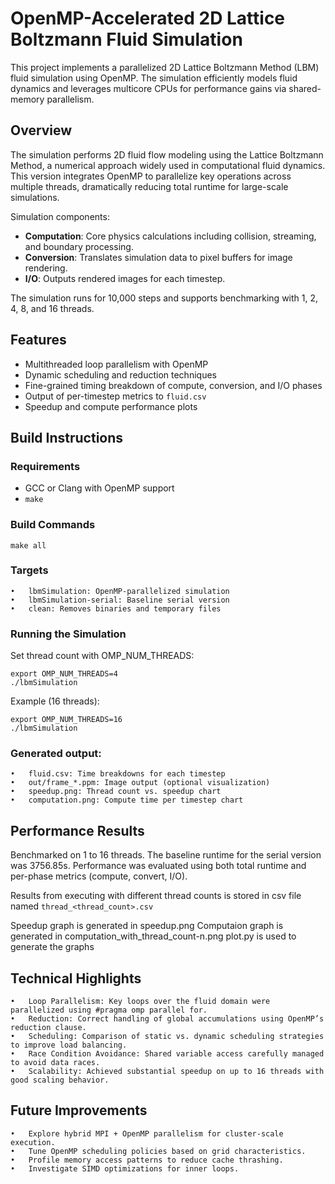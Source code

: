 # OpenMP-Accelerated 2D Lattice Boltzmann Fluid Simulation

This project implements a parallelized 2D Lattice Boltzmann Method (LBM) fluid simulation using OpenMP. The simulation efficiently models fluid dynamics and leverages multicore CPUs for performance gains via shared-memory parallelism.

## Overview

The simulation performs 2D fluid flow modeling using the Lattice Boltzmann Method, a numerical approach widely used in computational fluid dynamics. This version integrates OpenMP to parallelize key operations across multiple threads, dramatically reducing total runtime for large-scale simulations.

Simulation components:
- **Computation**: Core physics calculations including collision, streaming, and boundary processing.
- **Conversion**: Translates simulation data to pixel buffers for image rendering.
- **I/O**: Outputs rendered images for each timestep.

The simulation runs for 10,000 steps and supports benchmarking with 1, 2, 4, 8, and 16 threads.

## Features

- Multithreaded loop parallelism with OpenMP
- Dynamic scheduling and reduction techniques
- Fine-grained timing breakdown of compute, conversion, and I/O phases
- Output of per-timestep metrics to `fluid.csv`
- Speedup and compute performance plots

## Build Instructions

### Requirements
- GCC or Clang with OpenMP support
- `make`

### Build Commands
```
make all
```
### Targets
	•	lbmSimulation: OpenMP-parallelized simulation
	•	lbmSimulation-serial: Baseline serial version
	•	clean: Removes binaries and temporary files

### Running the Simulation

Set thread count with OMP_NUM_THREADS:
```
export OMP_NUM_THREADS=4
./lbmSimulation
```
Example (16 threads):
```
export OMP_NUM_THREADS=16
./lbmSimulation
```

### Generated output:
	•	fluid.csv: Time breakdowns for each timestep
	•	out/frame_*.ppm: Image output (optional visualization)
	•	speedup.png: Thread count vs. speedup chart
	•	computation.png: Compute time per timestep chart

## Performance Results
Benchmarked on 1 to 16 threads. The baseline runtime for the serial version was 3756.85s. Performance was evaluated using both total runtime and per-phase metrics (compute, convert, I/O).

Results from executing with different thread counts is stored in csv file named `thread_<thread_count>.csv`

Speedup graph is generated in speedup.png
Computaion graph is generated in computation_with_thread_count-n.png
plot.py is used to generate the graphs

## Technical Highlights
	•	Loop Parallelism: Key loops over the fluid domain were parallelized using #pragma omp parallel for.
	•	Reduction: Correct handling of global accumulations using OpenMP’s reduction clause.
	•	Scheduling: Comparison of static vs. dynamic scheduling strategies to improve load balancing.
	•	Race Condition Avoidance: Shared variable access carefully managed to avoid data races.
	•	Scalability: Achieved substantial speedup on up to 16 threads with good scaling behavior.

## Future Improvements
	•	Explore hybrid MPI + OpenMP parallelism for cluster-scale execution.
	•	Tune OpenMP scheduling policies based on grid characteristics.
	•	Profile memory access patterns to reduce cache thrashing.
	•	Investigate SIMD optimizations for inner loops.
